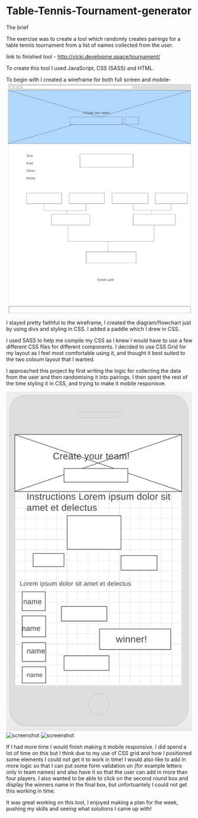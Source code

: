 # Table-Tennis-Tournament-generator

The brief

The exercise was to create a tool which randomly creates pairings for a table tennis tournament from a list of names collected from the user.

link to finished tool - http://vicki.developme.space/tournament/

To create this tool I used JavaScript, CSS (SASS) and HTML.

To begin with I created a wireframe for both full screen and mobile-
![screenshot](images/wireframe.jpg)

I stayed pretty faithful to the wireframe, I created the diagram/flowchart just by using divs and styling in CSS. I added a paddle which I drew in CSS.

I used SASS to help me compile my CSS as I knew I would have to use a few different CSS files for different components.
I decided to use CSS Grid for my layout as I feel most comfortable using it, and thought it best suited to the two coloum layout that I wanted. 

I approached this project by first writing the logic for collecting the data from the user and then randomising it into pairings. I then spent the rest of the time styling it in CSS, and trying to make it mobile responisve.

![screenshot](images/mobilewireframe.jpg)
![screenshot](images/mobileFirstHalf.jpg)
![screenshot](images/mobileSecondHalf.jpg)

If I had more time I would finish making it mobile responsive. I did spend a lot of time on this but I think due to my use of CSS grid and how I positioned some elements I could not get it to work in time! I would also like to add in more logic so that I can put some form validation on (for example letters only in team names) and also have it so that the user can add in more than four players. I also wanted to be able to click on the second round box and display the winners name in the final box, but unfortuantely I could not get this working in time.

It was great working on this tool, I enjoyed making a plan for the week, pushing my skills and seeing what solutions I came up with!

